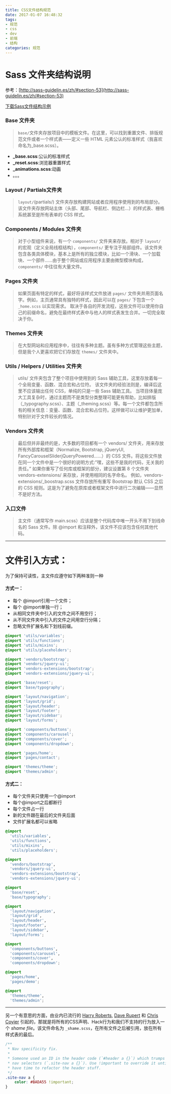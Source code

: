 ```yaml
---
title: CSS文件结构规范
date: 2017-01-07 16:48:32
tags:
- 规范
- css 
- dev
- 前端
- 结构
categories: 规范
---
```


# Sass 文件夹结构说明

参考：[http://sass-guidelin.es/zh/#section-53](http://sass-guidelin.es/zh/#section-53)

[下载Sass文件结构示例](sass.zip)

### Base 文件夹

> `base/`文件夹存放项目中的模板文件。在这里，可以找到重置文件、排版规范文件或者一个样式表——定义一些 HTML 元素公认的标准样式（我喜欢命名为_base.scss）。

- **_base.scss**:公认的标准样式
- **_reset.scss**:浏览器重置样式
- **_animations.scss**:动画
- 。。。

### Layout / Partials文件夹

> `layout/`(partials/) 文件夹存放构建网站或者应用程序使用到的布局部分。该文件夹存放网站主体（头部、尾部、导航栏、侧边栏…）的样式表、栅格系统甚至是所有表单的 CSS 样式。

### Components / Modules 文件夹

> 对于小型组件来说，有一个 `components/` 文件夹来存放。相对于 `layout/` 的宏观（定义全局线框结构），`components/` 更专注于局部组件。该文件夹包含各类具体模块，基本上是所有的独立模块，比如一个滑块、一个加载块、一个部件……由于整个网站或应用程序主要由微型模块构成，`components/` 中往往有大量文件。

### Pages 文件夹

> 如果页面有特定的样式，最好将该样式文件放进 `pages/` 文件夹并用页面名字。例如，主页通常具有独特的样式，因此可以在 `pages/` 下包含一个 `_home.scss` 以实现需求。
> 取决于各自的开发流程，这些文件可以使用你自己的前缀命名，避免在最终样式表中与他人的样式表发生合并。一切完全取决于你。

### Themes 文件夹

> 在大型网站和应用程序中，往往有多种主题。虽有多种方式管理这些主题，但是我个人更喜欢把它们存放在 `themes/` 文件夹中。

### Utils / Helpers / Utilities 文件夹

> utils/ 文件夹包含了整个项目中使用到的 Sass 辅助工具，这里存放着每一个全局变量、函数、混合宏和占位符。
> 该文件夹的经验法则是，编译后这里不应该输出任何 CSS，单纯的只是一些 Sass 辅助工具。
> 当项目体量庞大工具复杂时，通过主题而不是类型分类整理可能更有帮助，比如排版（_typography.scss）、主题（_theming.scss）等。每一个文件都包含所有的相关信息：变量、函数、混合宏和占位符。这样做可以让维护更加单，特别针对于文件较长的情况。

### Vendors 文件夹

> 最后但并非最终的是，大多数的项目都有一个 vendors/ 文件夹，用来存放所有外部库和框架（Normalize, Bootstrap, jQueryUI, FancyCarouselSliderjQueryPowered……）的 CSS 文件。将这些文件放在同一个文件中是一个很好的说明方式:”嘿，这些不是我的代码，无关我的责任。”
> 如果你重写了任何库或框架的部分，建议设置第 8 个文件夹 vendors-extensions/ 来存放，并使用相同的名字命名。
> 例如，vendors-extensions/_boostrap.scss 文件存放所有重写 Bootstrap 默认 CSS 之后的 CSS 规则。这是为了避免在原库或者框架文件中进行二次编辑——显然不是好方法。

### 入口文件

> 主文件（通常写作 main.scss）应该是整个代码库中唯一开头不用下划线命名的 Sass 文件。除 @import 和注释外，该文件不应该包含任何其他代码。

------

# 文件引入方式：

为了保持可读性，主文件应遵守如下两种准则一种

#### 方式一：

- 每个 @import引用一个文件；
- 每个 @import单独一行；
- 从相同文件夹中引入的文件之间不用空行；
- 从不同文件夹中引入的文件之间用空行分隔；
- 忽略文件扩展名和下划线前缀。

```css
@import 'utils/variables';
@import 'utils/functions';
@import 'utils/mixins';
@import 'utils/placeholders';

@import 'vendors/bootstrap';
@import 'vendors/jquery-ui';
@import 'vendors-extensions/bootstrap';
@import 'vendors-extensions/jquery-ui';

@import 'base/reset';
@import 'base/typography';

@import 'layout/navigation';
@import 'layout/grid';
@import 'layout/header';
@import 'layout/footer';
@import 'layout/sidebar';
@import 'layout/forms';

@import 'components/buttons';
@import 'components/carousel';
@import 'components/cover';
@import 'components/dropdown';

@import 'pages/home';
@import 'pages/contact';

@import 'themes/theme';
@import 'themes/admin';
```

#### 方式二：

- 每个文件夹只使用一个@import
- 每个@import之后都断行
- 每个文件占一行
- 新的文件跟在最后的文件夹后面
- 文件扩展名都可以省略

```css
@import
  'utils/variables',
  'utils/functions',
  'utils/mixins',
  'utils/placeholders';

@import
  'vendors/bootstrap',
  'vendors/jquery-ui',
  'vendors-extensions/bootstrap',
  'vendors-extensions/jquery-ui';

@import
  'base/reset',
  'base/typography';

@import
  'layout/navigation',
  'layout/grid',
  'layout/header',
  'layout/footer',
  'layout/sidebar',
  'layout/forms';

@import
  'components/buttons',
  'components/carousel',
  'components/cover',
  'components/dropdown';

@import
  'pages/home',
  'pages/demo';

@import
  'themes/theme',
  'themes/admin';
```



***



另一个有意思的方面，由业内已流行的 [Harry Roberts](http://csswizardry.com/), [Dave Rupert](http://daverupert.com/) 和 [Chris Coyier](http://css-tricks.com/) 引起的，那就是将所有的CSS声明、Hack行为和我们不支持的行为放入一个 *shame file*。该文件命名为 `_shame.scss`，在所有文件之后被引用，放在所有样式表的最后。

```scss
/**
 * Nav specificity fix.
 *
 * Someone used an ID in the header code (`#header a {}`) which trumps the
 * nav selectors (`.site-nav a {}`). Use !important to override it until I
 * have time to refactor the header stuff.
 */
.site-nav a {
    color: #BADA55 !important;
}
```











